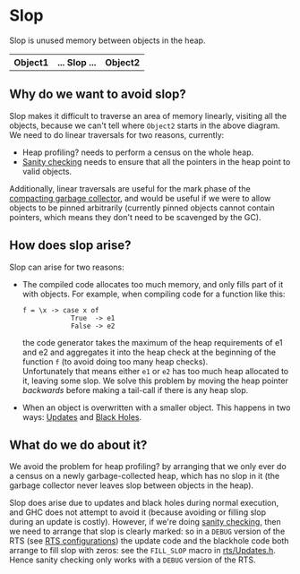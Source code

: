 # Slop


Slop is unused memory between objects in the heap.

<table><tr><th> Object1 </th>
<th> ... Slop ... </th>
<th> Object2 
</th></tr></table>

## Why do we want to avoid slop?


Slop makes it difficult to traverse an area of memory linearly, visiting all the objects, because we can't tell where `Object2` starts in the above diagram.  We need to do linear traversals for two reasons, currently:

- Heap profiling? needs to perform a census on the whole heap.
- [Sanity checking](commentary/rts/sanity) needs to ensure that all the pointers in the heap
  point to valid objects.


Additionally, linear traversals are useful for the mark phase of the [compacting garbage collector](commentary/rts/storage), and would be useful if we were to allow objects to be pinned arbitrarily (currently pinned objects cannot contain pointers, which means they don't need to be scavenged by the GC).

## How does slop arise?


Slop can arise for two reasons:

- The compiled code allocates too much memory, and only fills part of it with objects.  For example,
  when compiling code for a function like this:

  ```wiki
  f = \x -> case x of
              True  -> e1
              False -> e2
  ```

  the code generator takes the maximum of the heap requirements of e1 and e2 and aggregates it into
  the heap check at the beginning of the function `f` (to avoid doing too many heap checks).  
  Unfortunately that means either `e1` or `e2` has too much heap allocated to it, leaving some slop.
  We solve this problem by moving the heap pointer *backwards* before making a tail-call if
  there is any heap slop.

- When an object is overwritten with a smaller object.  This happens in two ways:
  [Updates](commentary/rts/haskell-execution/updates) and [Black Holes](commentary/rts/storage/heap-objects#black-holes).

## What do we do about it?


We avoid the problem for heap profiling? by arranging that we only ever do a census on a newly garbage-collected heap, which has no slop in it (the garbage collector never leaves slop between objects in the heap).


Slop does arise due to updates and black holes during normal execution, and GHC does not attempt to avoid it (because avoiding or filling slop during an update is costly).  However, if we're doing [sanity checking](commentary/rts/sanity), then we need to arrange that slop is clearly marked: so in a `DEBUG` version of the RTS (see [RTS configurations](commentary/rts/config))  the update code and the blackhole code both arrange to fill slop with zeros: see the `FILL_SLOP` macro in [rts/Updates.h](/ghc/ghc/tree/master/ghc/rts/Updates.h).  Hence sanity checking only works with a `DEBUG` version of the RTS.
